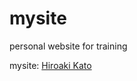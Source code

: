 # mysite
personal website for training<br>

mysite: [Hiroaki Kato][mysite]
 
 [mysite]:file:///Users/hiroaki/mysite/index.html#
